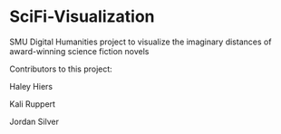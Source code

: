 # SciFi-Visualization
SMU Digital Humanities project to visualize the imaginary distances of award-winning science fiction novels

Contributors to this project:

Haley Hiers

Kali Ruppert

Jordan Silver
